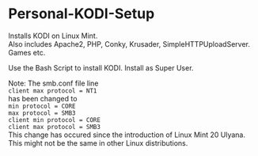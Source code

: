 # Personal-KODI-Setup
Installs KODI on Linux Mint.<br>Also includes Apache2, PHP, Conky, Krusader, SimpleHTTPUploadServer. Games etc.

Use the Bash Script to install KODI. Install as Super User.

Note: The smb.conf file line<br>`client max protocol = NT1`<br>has been changed to<br>
`min protocol = CORE`<br>
`max protocol = SMB3`<br>
`client min protocol = CORE`<br>
`client max protocol = SMB3`<br>
This change has occured since the introduction of Linux Mint 20 Ulyana.<br>
This might not be the same in other Linux distributions.
